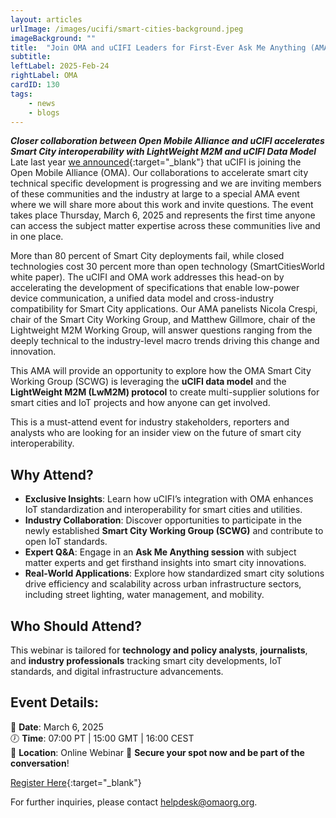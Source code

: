 ```yaml
---
layout: articles
urlImage: /images/ucifi/smart-cities-background.jpeg
imageBackground: ""
title:  "Join OMA and uCIFI Leaders for First-Ever Ask Me Anything (AMA) Event"
subtitle: 
leftLabel: 2025-Feb-24
rightLabel: OMA
cardID: 130
tags: 
    - news
    - blogs
---
```

_**Closer collaboration between Open Mobile Alliance and uCIFI accelerates Smart City interoperability with LightWeight M2M and uCIFI Data Model**_
Late last year [we announced](https://www.openmobilealliance.org/news/articles/2024-12-9-press-release-ucifi-joins-oma){:target="_blank"} that uCIFI is joining the Open Mobile Alliance (OMA). Our collaborations to accelerate smart city technical specific development is progressing and we are inviting members of these communities and the industry at large to a special AMA event where we will share more about this work and invite questions. The event takes place Thursday, March 6, 2025 and represents the first time anyone can access the subject matter expertise across these communities live and in one place.
<!--more-->
More than 80 percent of Smart City deployments fail, while closed technologies cost 30 percent more than open technology (SmartCitiesWorld white paper). The uCIFI and OMA work addresses this head-on by accelerating the development of specifications that enable low-power device communication, a unified data model and cross-industry compatibility for Smart City applications. Our AMA panelists Nicola Crespi, chair of the Smart City Working Group, and Matthew Gillmore, chair of the Lightweight M2M Working Group, will answer questions ranging from the deeply technical to the industry-level macro trends driving this change and innovation.  

This AMA will provide an opportunity to explore how the OMA Smart City Working Group (SCWG) is leveraging the **uCIFI data model** and the **LightWeight M2M (LwM2M) protocol** to create multi-supplier solutions for smart cities and IoT projects and how anyone can get involved.  

This is a must-attend event for industry stakeholders, reporters and analysts who are looking for an insider view on the future of smart city interoperability.  

## Why Attend?

- **Exclusive Insights**: Learn how uCIFI’s integration with OMA enhances IoT standardization and interoperability for smart cities and utilities.
- **Industry Collaboration**: Discover opportunities to participate in the newly established **Smart City Working Group (SCWG)** and contribute to open IoT standards.
- **Expert Q&A**: Engage in an **Ask Me Anything session** with subject matter experts and get firsthand insights into smart city innovations.
- **Real-World Applications**: Explore how standardized smart city solutions drive efficiency and scalability across urban infrastructure sectors, including street lighting, water management, and mobility.

## Who Should Attend?

This webinar is tailored for **technology and policy analysts**, **journalists**, and **industry professionals** tracking smart city developments, IoT standards, and digital infrastructure advancements.

## Event Details:

📅 **Date**: March 6, 2025  
🕖 **Time**: 07:00 PT | 15:00 GMT | 16:00 CEST  
📍 **Location**: Online Webinar
🚀 **Secure your spot now and be part of the conversation**!

[Register Here](https://www.openmobilealliance.org/ucifi/){:target="_blank"}

For further inquiries, please contact <helpdesk@omaorg.org>.

